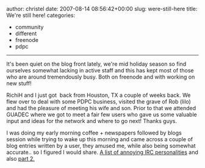 author: christel
date: 2007-08-14 08:56:42+00:00
slug: were-still-here
title: We're still here!
categories:
- community
- different
- freenode
- pdpc
---

It's been quiet on the blog front lately, we're mid holiday season so find ourselves somewhat lacking in active staff and this has kept most of those who are around tremendously busy. Both on freenode and with working on new stuff!



RichiH and I just got  back from Houston, TX a couple of weeks back. We flew over to deal with some PDPC business, visited the grave of Rob (lilo) and had the pleasure of meeting his wife and son. Prior to that we attended GUADEC where we got to meet a fair few users who gave us some valuable input and ideas for the network and where to go next! Thanks guys.



I was doing my early morning coffee + newspapers followed by blogs session while trying to wake up this morning and came across a couple of blog entries written by a user, they amused me, while also being somewhat accurate.. so I figured I would share. [A list of annoying IRC personalities](http://dammitcoetzee.blogspot.com/2007/08/list-of-some-of-most-annoying-irc.html) and also [part 2.](http://dammitcoetzee.blogspot.com/2007/08/most-annoying-irc-personalities-2.html)
